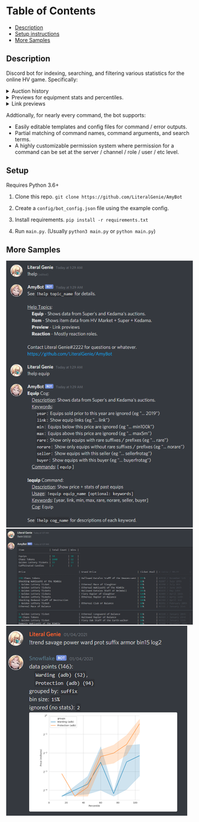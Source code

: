# Table of Contents

- [Description](#description)
- [Setup instructions](#setup)
- [More Samples](#more-samples)

## Description

Discord bot for indexing, searching, and filtering various statistics for the online HV game. Specifically:
<details><summary>Auction history</summary>
<img src=https://github.com/LiteralGenie/AmyBot/blob/master/readme_files/ex1.png>
</details>
<details><summary>Previews for equipment stats and percentiles.</summary>
<img src=https://github.com/LiteralGenie/AmyBot/blob/master/readme_files/ex2.png>
</details>
<details><summary>Link previews</summary>
<img src=https://github.com/LiteralGenie/AmyBot/blob/master/readme_files/ex4.png>
</details>

Addtionally, for nearly every command, the bot supports:
- Easily editable templates and config files for command / error outputs.
- Partial matching of command names, command arguments, and search terms.
- A highly customizable permission system where permission for a command can be set at the server / channel / role / user / etc level.


## Setup

Requires Python 3.6+

1. Clone this repo. `git clone https://github.com/LiteralGenie/AmyBot`

2. Create a `config/bot_config.json` file using the example config.

3. Install requirements. `pip install -r requirements.txt`

4. Run `main.py`. (Usually `python3 main.py` or `python main.py`)

## More Samples

![](https://github.com/LiteralGenie/AmyBot/blob/master/readme_files/ex_m_1.png)
![](https://github.com/LiteralGenie/AmyBot/blob/master/readme_files/ex_m_2.png)
![](https://github.com/LiteralGenie/AmyBot/blob/master/readme_files/ex_m_3.png)
